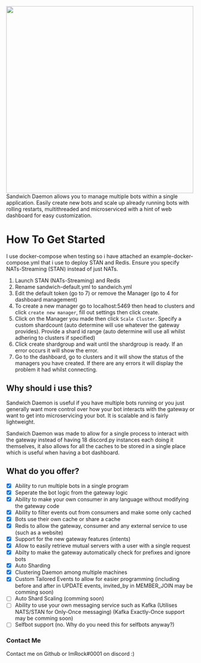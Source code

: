 
<img src="https://raw.githubusercontent.com/TheRockettek/Sandwich-Daemon/master/web/static/daemon-icon.svg" width="500"/>
Sandwich Daemon allows you to manage multiple bots within a single application. Easily create new bots and scale up already running bots with rolling restarts, multithreaded and microserviced with a hint of web dashboard for easy customization.

# How To Get Started
I use docker-compose when testing so i have attached an example-docker-compose.yml that i use to deploy STAN and Redis. Ensure you specify NATs-Streaming (STAN) instead of just NATs.

1) Launch STAN (NATs-Streaming) and Redis  
2) Rename sandwich-default.yml to sandwich.yml  
3) Edit the default token (go to 7) or remove the Manager (go to 4 for dashboard management)
4) To create a new manager go to localhost:5469 then head to clusters and click `create new manager`, fill out settings then click create.  
5) Click on the Manager you made then click `Scale Cluster`. Specify a custom shardcount (auto determine will use whatever the gateway provides). Provide a shard id range (auto determine will use all whilst adhering to clusters if specified)  
6) Click create shardgroup and wait until the shardgroup is ready. If an error occurs it will show the error.  
7) Go to the dashboard, go to clusters and it will show the status of the managers you have created. If there are any errors it will display the problem it had whilst connecting.  

## Why should i use this?
Sandwich Daemon is useful if you have multiple bots running or you just generally want more control over how your bot interacts with the gateway or want to get into microservicing your bot. It is scalable and is fairly lightweight.

Sandwich Daemon was made to allow for a single process to interact with the gateway instead of having 18 discord.py instances each doing it themselves, it also allows for all the caches to be stored in a single place which is useful when having a bot dashboard.

## What do you offer?
- [x] Ability to run multiple bots in a single program
- [x] Seperate the bot logic from the gateway logic
- [x] Ability to make your own consumer in any language without modifying the gateway code
- [x] Ability to filter events out from consumers and make some only cached
- [x] Bots use their own cache or share a cache
- [x] Redis to allow the gateway, consumer and any external service to use (such as a website)
- [x] Support for the new gateway features (intents)
- [x] Allow to easily retrieve mutual servers with a user with a single request
- [x] Abilty to make the gateway automatically check for prefixes and ignore bots
- [x] Auto Sharding
- [x] Clustering Daemon among multiple machines
- [x] Custom Tailored Events to allow for easier programming (including before and after in UPDATE events, invited_by in MEMBER_JOIN may be comming soon)
- [ ] Auto Shard Scaling (comming soon)
- [ ] Ability to use your own messaging service such as Kafka (Utilises NATS/STAN for Only-Once messaging) (Kafka Exactly-Once support may be comming soon)
- [ ] Selfbot support (no. Why do you need this for selfbots anyway?)

### Contact Me
Contact me on Github or ImRock#0001 on discord :)
